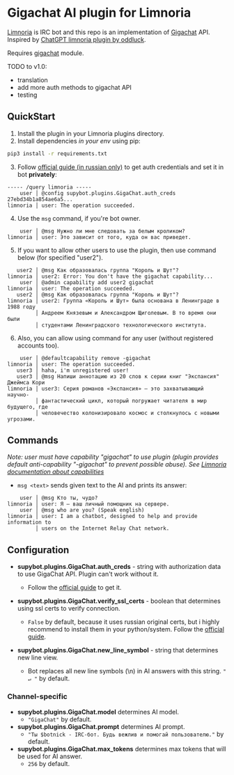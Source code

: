 # Gigachat AI plugin for Limnoria

[Limnoria](https://limnoria.net/) is IRC bot and this repo is an implementation of [Gigachat](https://developers.sber.ru/gigachat) API. Inspired by [ChatGPT limnoria plugin by oddluck](https://github.com/oddluck/limnoria-plugins/tree/master/ChatGPT).

Requires [gigachat](https://github.com/ai-forever/gigachat) module.

TODO to v1.0:
- translation
- add more auth methods to gigachat API
- testing

## QuickStart

1. Install the plugin in your Limnoria plugins directory.
2. Install dependencies *in your env* using pip:
```bash
pip3 install -r requirements.txt
```
3. Follow [official guide (in russian only)](https://developers.sber.ru/docs/ru/gigachat/individuals-quickstart#shag-1-sozdayte-proekt-giga-chat-api) to get auth credentials and set it in bot **privately**:
```
----- /query limnoria -----
    user │ @config supybot.plugins.GigaChat.auth_creds 27ebd34b1a854ae6a5...
limnoria │ user: The operation succeeded.
```
4. Use the `msg` command, if you're bot owner.
```
    user │ @msg Нужно ли мне следовать за белым кроликом?
limnoria │ user: Это зависит от того, куда он вас приведет.
```
5. If you want to allow other users to use the plugin, then use command below (for specified "user2").
```
   user2 │ @msg Как образовалась группа "Король и Шут"?
limnoria │ user2: Error: You don't have the gigachat capability...
    user │ @admin capability add user2 gigachat
limnoria │ user: The operation succeeded.
   user2 │ @msg Как образовалась группа "Король и Шут"?
limnoria │ user2: Группа «Король и Шут» была основана в Ленинграде в 1988 году
         │ Андреем Князевым и Александром Щиголевым. В то время они были
         │ студентами Ленинградского технологического института.
```
6. Also, you can allow using command for any user (without registered accounts too).
```
    user │ @defaultcapability remove -gigachat
limnoria │ user: The operation succeeded.
   user3 │ haha, i'm unregistered user!
   user3 │ @msg Напиши аннотацию из 20 слов к серии книг "Экспансия" Джеймса Кори
limnoria │ user3: Серия романов «Экспансия» — это захватывающий научно-
         │ фантастический цикл, который погружает читателя в мир будущего, где
         │ человечество колонизировало космос и столкнулось с новыми угрозами.
```

## Commands

*Note: user must have capability "gigachat" to use plugin (plugin provides default anti-capability "-gigachat" to prevent possible abuse). See [Limnoria documentation about capabilities](https://docs.limnoria.net/use/capabilities.html#default)*

- `msg <text>` sends given text to the AI and prints its answer:

```
    user │ @msg Кто ты, чудо?
limnoria │ user: Я — ваш личный помощник на сервере.
    user │ @msg who are you? (Speak english)
limnoria │ user: I am a chatbot, designed to help and provide information to
         │ users on the Internet Relay Chat network.
```

## Configuration

- **supybot.plugins.GigaChat.auth_creds** - string with authorization data to use GigaChat API. Plugin can't work without it.
    - Follow the [official guide](https://developers.sber.ru/docs/ru/gigachat/individuals-quickstart#shag-1-sozdayte-proekt-giga-chat-api) to get it.

- **supybot.plugins.GigaChat.verify_ssl_certs** - boolean that determines using ssl certs to verify connection.
    - `False` by default, because it uses russian original certs, but i highly recommend to install them in your python/system. Follow the [official guide](https://developers.sber.ru/docs/ru/gigachat/certificates).

- **supybot.plugins.GigaChat.new_line_symbol** - string that determines new line view.
    - Bot replaces all new line symbols (\n) in AI answers with this string. `" ↵ "` by default.

### Channel-specific

- **supybot.plugins.GigaChat.model** determines AI model.
    - `"GigaChat"` by default.
- **supybot.plugins.GigaChat.prompt** determines AI prompt.
    - `"Ты $botnick - IRC-бот. Будь вежлив и помогай пользователю."` by default.
- **supybot.plugins.GigaChat.max_tokens** determines max tokens that will be used for AI answer.
    - `256` by default.
